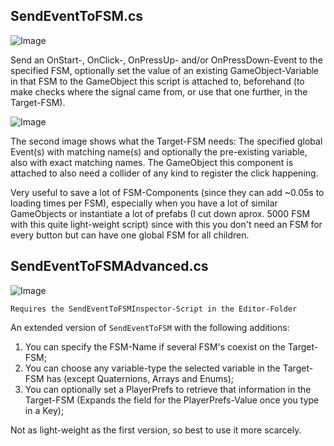 ## SendEventToFSM.cs
![Image](http://imgur.com/CES1cTh.jpg)

Send an OnStart-, OnClick-, OnPressUp- and/or OnPressDown-Event to the specified FSM, optionally set the value of an existing GameObject-Variable in that FSM to the GameObject this script is attached to, beforehand (to make checks where the signal came from, or use that one further, in the Target-FSM).

![Image](http://imgur.com/CjOyFOl.jpg)

The second image shows what the Target-FSM needs: The specified global Event(s) with matching name(s) and optionally the pre-existing variable, also with exact matching names.
The GameObject this component is attached to also need a collider of any kind to register the click happening.

Very useful to save a lot of FSM-Components (since they can add ~0.05s to loading times per FSM), 
especially when you have a lot of similar GameObjects or instantiate a lot of prefabs (I cut down aprox. 5000 FSM with this quite light-weight script) 
since with this you don't need an FSM for every button but can have one global FSM for all children.

## SendEventToFSMAdvanced.cs
![Image](http://imgur.com/r6X0nlE.jpg)

```
Requires the SendEventToFSMInspector-Script in the Editor-Folder
```

An extended version of `SendEventToFSM` with the following additions:
1. You can specify the FSM-Name if several FSM's coexist on the Target-FSM;
2. You can choose any variable-type the selected variable in the Target-FSM has (except Quaternions, Arrays and Enums);
3. You can optionally set a PlayerPrefs to retrieve that information in the Target-FSM (Expands the field for the PlayerPrefs-Value once you type in a Key);

Not as light-weight as the first version, so best to use it more scarcely.